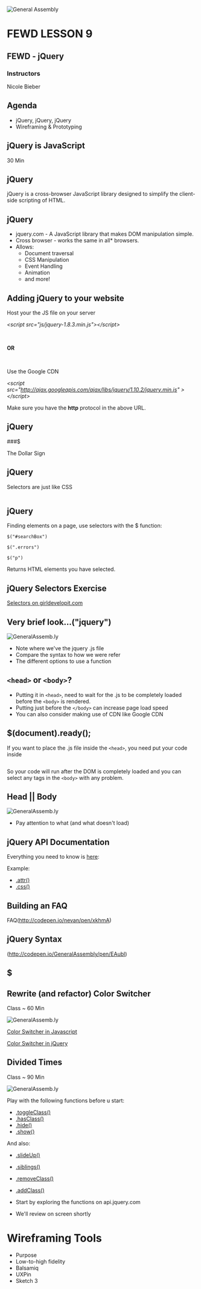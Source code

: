 ![General Assembly](../assets/images/ga.png)
# FEWD LESSON 9

## FEWD - jQuery

### Instructors
Nicole Bieber



## Agenda
<aside class="notes"></aside>

* jQuery, jQuery, jQuery
* Wireframing & Prototyping



## jQuery __is__ JavaScript
<aside class="notes">30 Min</aside>



## jQuery
<aside class="notes"></aside>

jQuery is a cross-browser JavaScript library designed to simplify the client-side scripting of HTML.



## jQuery
<aside class="notes"></aside>

* jquery.com - A JavaScript library that makes DOM manipulation simple.
* Cross browser - works the same in all* browsers. 
* Allows:
  * Document traversal
  * CSS Manipulation
  * Event Handling
  * Animation
  * and more!



## Adding jQuery to your website
<aside class="notes"></aside>

Host your the JS file on your server

_&lt;script src="js/jquery-1.8.3.min.js"&gt;&lt;/script&gt;_

<br>

__OR__

<br>

Use the Google CDN

_&lt;script src="http://ajax.googleapis.com/ajax/libs/jquery/1.10.2/jquery.min.js" &gt;&lt;/script&gt;_

Make sure you have the __http__ protocol in the above URL.



## jQuery
<aside class="notes"></aside>

###$

The Dollar Sign



## jQuery
<aside class="notes"></aside>

Selectors are just like CSS

```$(".class").click();
```



## jQuery
<aside class="notes"></aside>

Finding elements on a page, use selectors with the $ function:

```
$("#searchBox")

$(".errors")

$("p")
```

Returns HTML elements you have selected.


## jQuery Selectors Exercise
[Selectors on girldevelopit.com](http://www.teaching-materials.org/jquery/exercises/domaccess.html)

## Very brief look...("jquery")
<aside class="notes"></aside>

![GeneralAssemb.ly](../assets/images/icons/exercise_icon_md.png)

* Note where we've the jquery .js file
* Compare the syntax to how we were refer
* The different options to use a function



## `<head>` or `<body>`?
<aside class="notes"></aside>

* Putting it in `<head>`, need to wait for the .js to be completely loaded before the `<body>` is rendered.
* Putting just before the `</body>` can increase page load speed
* You can also consider making use of CDN like Google CDN



## $(document).ready();
<aside class="notes"></aside>

If you want to place the .js file inside the `<head>`, you need put your code inside
```$(document).ready();
```

So your code will run after the DOM is completely loaded and you can select any tags in the `<body>` with any problem.



## Head || Body
<aside class="notes"></aside>

![GeneralAssemb.ly](../assets/images/icons/exercise_icon_md.png)

* Pay attention to what (and what doesn't load)



## jQuery API Documentation
<aside class="notes"></aside>

Everything you need to know is [here](http://api.jquery.com/): 

Example:
* [.attr()](http://api.jquery.com/attr/)
* [.css()](http://api.jquery.com/css/)

## Building an FAQ
FAQ(http://codepen.io/nevan/pen/xkhmA)

## jQuery Syntax
(http://codepen.io/GeneralAssembly/pen/EAubl)


## $

## Rewrite (and refactor) Color Switcher
<aside class="notes">Class ~ 60 Min</aside>

![GeneralAssemb.ly](../assets/images/icons/exercise_icon_md.png)

[Color Switcher in Javascript](http://codepen.io/kevinbluer/pen/vrfbJ)

[Color Switcher in jQuery](http://codepen.io/kevinbluer/pen/rfpEi)


## Divided Times
<aside class="notes">Class ~ 90 Min</aside>

![GeneralAssemb.ly](../assets/images/icons/exercise_icon_md.png)

Play with the following functions before u start:
* [.toggleClass()](http://api.jquery.com/toggleClass/)
* [.hasClass()](http://api.jquery.com/hasClass/)
* [.hide()](http://api.jquery.com/hide/)
* [.show()](http://api.jquery.com/show/)

And also:
* [.slideUp()](http://api.jquery.com/slideUp/)
* [.siblings()](http://api.jquery.com/siblings/)
* [.removeClass()](http://api.jquery.com/removeClass/)
* [.addClass()](http://api.jquery.com/addClass/)

* Start by exploring the functions on api.jquery.com
* We'll review on screen shortly


# Wireframing Tools
<aside class="notes"></aside>

* Purpose
* Low-to-high fidelity
* Balsamiq
* UXPin
* Sketch 3

